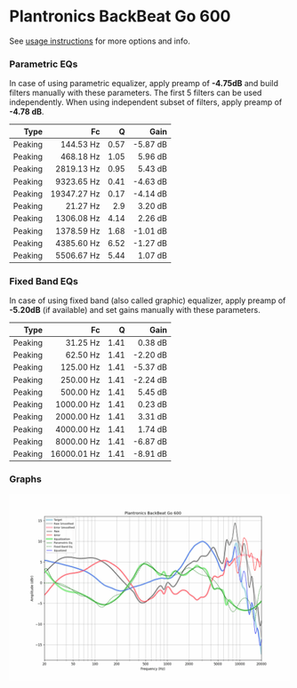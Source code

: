 # Plantronics BackBeat Go 600
See [usage instructions](https://github.com/jaakkopasanen/AutoEq#usage) for more options and info.

### Parametric EQs
In case of using parametric equalizer, apply preamp of **-4.75dB** and build filters manually
with these parameters. The first 5 filters can be used independently.
When using independent subset of filters, apply preamp of **-4.78 dB**.

| Type    | Fc          |    Q | Gain     |
|--------:|------------:|-----:|---------:|
| Peaking | 144.53 Hz   | 0.57 | -5.87 dB |
| Peaking | 468.18 Hz   | 1.05 | 5.96 dB  |
| Peaking | 2819.13 Hz  | 0.95 | 5.43 dB  |
| Peaking | 9323.65 Hz  | 0.41 | -4.63 dB |
| Peaking | 19347.27 Hz | 0.17 | -4.14 dB |
| Peaking | 21.27 Hz    | 2.9  | 3.20 dB  |
| Peaking | 1306.08 Hz  | 4.14 | 2.26 dB  |
| Peaking | 1378.59 Hz  | 1.68 | -1.01 dB |
| Peaking | 4385.60 Hz  | 6.52 | -1.27 dB |
| Peaking | 5506.67 Hz  | 5.44 | 1.07 dB  |

### Fixed Band EQs
In case of using fixed band (also called graphic) equalizer, apply preamp of **-5.20dB**
(if available) and set gains manually with these parameters.

| Type    | Fc          |    Q | Gain     |
|--------:|------------:|-----:|---------:|
| Peaking | 31.25 Hz    | 1.41 | 0.38 dB  |
| Peaking | 62.50 Hz    | 1.41 | -2.20 dB |
| Peaking | 125.00 Hz   | 1.41 | -5.37 dB |
| Peaking | 250.00 Hz   | 1.41 | -2.24 dB |
| Peaking | 500.00 Hz   | 1.41 | 5.45 dB  |
| Peaking | 1000.00 Hz  | 1.41 | 0.23 dB  |
| Peaking | 2000.00 Hz  | 1.41 | 3.31 dB  |
| Peaking | 4000.00 Hz  | 1.41 | 1.74 dB  |
| Peaking | 8000.00 Hz  | 1.41 | -6.87 dB |
| Peaking | 16000.01 Hz | 1.41 | -8.91 dB |

### Graphs
![](./Plantronics%20BackBeat%20Go%20600.png)